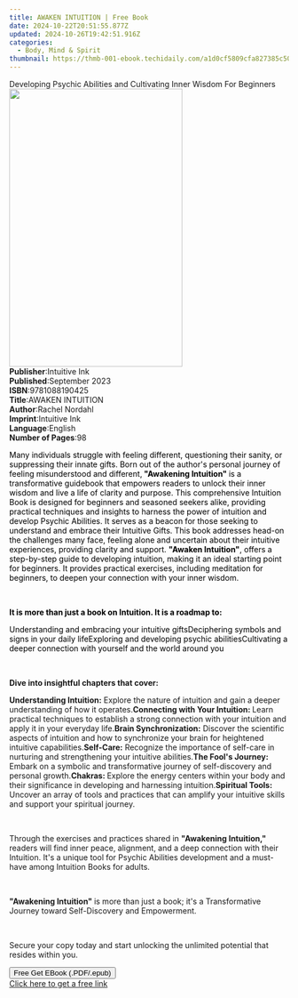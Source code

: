 ```yaml
---
title: AWAKEN INTUITION | Free Book
date: 2024-10-22T20:51:55.877Z
updated: 2024-10-26T19:42:51.916Z
categories:
  - Body, Mind & Spirit
thumbnail: https://thmb-001-ebook.techidaily.com/a1d0cf5809cfa827385c501249318c3a891e54f3c2ae023497fed663844ca14a.jpg
---
```

<main id="book-container">
  <div class="flex flex-col">
    <div class="book-brief flex-1 py-6 px-4 sm:p-6 md:py-10 md:px-8">
      <!-- brief-->
      <div class="book-brief-main">
        Developing Psychic Abilities and Cultivating Inner Wisdom For Beginners
      </div>
    </div>
    <div
      class="book-meta-info flex-1 grid gap-4 col-start-1 col-end-3 row-start-1 sm:mb-6 sm:grid-cols-4 lg:gap-6 lg:col-start-2 lg:row-end-6 lg:row-span-6 lg:mb-0"
    >
      <div
        class="book-meta-info-left place-content-center mt-4 p-4 text-sm leading-6 col-start-2 col-span-2 dark:text-slate-400"
      >
        <img
          class="w-full h-500 object-cover rounded-lg sm:h-255 sm:col-span-2 lg:col-span-full"
          src="https://img-001-ebook.techidaily.com/b88da7e9c3e6953cbad23b5742e8d1fcc3934fa02e8e102778f1ec452bca572b.jpg"
          alt=""
          width="312"
          height="500"
        />
      </div>
      <div
        class="book-meta-info-right mt-2 col-start-1 row-start-2 col-span-3 self-center"
      >
        <!-- meta data  -->
        <div class="flex flex-col px-4 md:px-8">
          <div class="flex-1">
            <strong>Publisher</strong>:<span class="px-2">Intuitive Ink</span>
          </div>
          <div class="flex-1">
            <strong>Published</strong>:<span class="px-2">September 2023</span>
          </div>
          <div class="flex-1">
            <strong>ISBN</strong>:<span class="px-2">9781088190425</span>
          </div>
          <div class="flex-1">
            <strong>Title</strong>:<span class="px-2">AWAKEN INTUITION</span>
          </div>
          <div class="flex-1">
            <strong>Author</strong>:<span class="px-2">Rachel Nordahl</span>
          </div>
          <div class="flex-1">
            <strong>Imprint</strong>:<span class="px-2">Intuitive Ink</span>
          </div>
          <div class="flex-1">
            <strong>Language</strong>:<span class="px-2">English</span>
          </div>
          <div class="flex-1">
            <strong>Number of Pages</strong>:<span class="px-2">98</span>
          </div>
        </div>
      </div>
    </div>
    <div class="book-description flex-1 py-6 px-4 sm:p-6 md:py-10 md:px-8">
      <div class="book-description-main">
        <div accordion-content="" id="description">
          <p>
            <span style="color: rgb(0, 0, 0)"
              >Many individuals struggle with feeling different, questioning
              their sanity, or suppressing their innate gifts. Born out of the
              author's personal journey of feeling misunderstood and
              different,</span
            ><strong style="color: rgb(0, 0, 0)"> "Awakening Intuition" </strong
            ><span style="color: rgb(0, 0, 0)"
              >is a transformative guidebook that empowers readers to unlock
              their inner wisdom and live a life of clarity and purpose. This
              comprehensive Intuition Book is designed for beginners and
              seasoned seekers alike, providing practical techniques and
              insights to harness the power of intuition and develop Psychic
              Abilities. It serves as a beacon for those seeking to understand
              and embrace their Intuitive Gifts. This book addresses head-on the
              challenges many face, feeling alone and uncertain about their
              intuitive experiences, providing clarity and support. </span
            ><strong style="color: rgb(0, 0, 0)">"Awaken Intuition"</strong
            ><span style="color: rgb(0, 0, 0)"
              >, offers a step-by-step guide to developing intuition, making it
              an ideal starting point for beginners. It provides practical
              exercises, including meditation for beginners, to deepen your
              connection with your inner wisdom.</span
            >
          </p>
          <p><br /></p>
          <p>
            <strong style="color: rgb(0, 0, 0)"
              >It is more than just a book on Intuition. It is a roadmap
              to:</strong
            >
          </p>
          <span style="color: rgb(0, 0, 0)"
            >Understanding and embracing your intuitive gifts</span
          ><span style="color: rgb(0, 0, 0)"
            >Deciphering symbols and signs in your daily life</span
          ><span style="color: rgb(0, 0, 0)"
            >Exploring and developing psychic abilities</span
          ><span style="color: rgb(0, 0, 0)"
            >Cultivating a deeper connection with yourself and the world around
            you</span
          >
          <p><br /></p>
          <p><strong>Dive into insightful chapters that cover:</strong></p>
          <strong>Understanding Intuition:</strong> Explore the nature of
          intuition and gain a deeper understanding of how it operates.<strong
            >Connecting with Your Intuition: </strong
          >Learn practical techniques to establish a strong connection with your
          intuition and apply it in your everyday life.<strong
            >Brain Synchronization:</strong
          >
          Discover the scientific aspects of intuition and how to synchronize
          your brain for heightened intuitive capabilities.<strong
            >Self-Care:</strong
          >
          Recognize the importance of self-care in nurturing and strengthening
          your intuitive abilities.<strong>The Fool's Journey: </strong>Embark
          on a symbolic and transformative journey of self-discovery and
          personal growth.<strong>Chakras: </strong>Explore the energy centers
          within your body and their significance in developing and harnessing
          intuition.<strong>Spiritual Tools: </strong>Uncover an array of tools
          and practices that can amplify your intuitive skills and support your
          spiritual journey.
          <p><br /></p>
          <p>
            Through the exercises and practices shared in
            <strong>"Awakening Intuition," </strong>readers will find inner
            peace, alignment, and a deep connection with their Intuition. It's a
            unique tool for Psychic Abilities development and a must-have among
            Intuition Books for adults.
          </p>
          <p><br /></p>
          <p>
            <strong>"Awakening Intuition" </strong>is more than just a book;
            it's a Transformative Journey toward Self-Discovery and Empowerment.
          </p>
          <p><br /></p>
          <p>
            Secure your copy today and start unlocking the unlimited potential
            that resides within you.
          </p>
        </div>
        <div class="accordion-fader"></div>
      </div>
    </div>
    <div class="book-excerpts flex-1 py-6 px-4 sm:p-6 md:py-10 md:px-8"></div>
    <div
      class="book-about-author flex-1 py-6 px-4 sm:p-6 md:py-10 md:px-8"
    ></div>
    <div class="book-free-get flex-1 py-6 px-4 sm:p-6 md:py-10 md:px-8">
      <button
        id="btn-free-get"
        class="bg-blue-500 hover:bg-blue-700 text-white font-bold py-2 px-4 rounded"
      >
        Free Get EBook (.PDF/.epub)
      </button>
      <div id="countdown-display" class="px-2 text-lg mt-2"></div>
      <a
        id="free-link"
        class="hidden bg-blue-500 hover:bg-blue-700 text-white font-bold py-2 px-4 rounded"
        href="https://www.ebooks.com/en-us/book/210912926/awaken-intuition/rachel-nordahl/"
        target="_blank"
        >Click here to get a free link</a
      >
    </div>
    <script>
      let countdownTime = 0;
      let countdownInterval = null;
      document
        .getElementById('btn-free-get')
        .addEventListener('click', startCountdown);
      function startCountdown() {
        countdownTime = new Date().getTime() + 60000 * 3;
        countdownInterval = setInterval(updateCountdown, 1000);
        document.getElementById('btn-free-get').disabled = true;
        document
          .getElementById('btn-free-get')
          .classList.add('bg-gray-500', 'cursor-not-allowed');
      }
      function updateCountdown() {
        let currentTime = new Date().getTime();
        let timeLeft = countdownTime - currentTime;
        let secondsLeft = Math.floor(timeLeft / 1000);
        document.getElementById('countdown-display').innerHTML =
          `Remaining time: ${secondsLeft} seconds.`;
        if (secondsLeft <= 0) {
          clearInterval(countdownInterval);
          document.getElementById('btn-free-get').classList.add('hidden');
          document.getElementById('free-link').classList.remove('hidden');
          document.getElementById('countdown-display').innerHTML = '';
        }
      }
    </script>
  </div>
</main>

<ins class="adsbygoogle"
      style="display:block"
      data-ad-client="ca-pub-7571918770474297"
      data-ad-slot="8358498916"
      data-ad-format="auto"
      data-full-width-responsive="true"></ins>
    